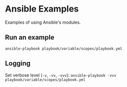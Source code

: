# Ansible Examples
Examples of using Ansible's modules.

## Run an example
`ansible-playbook playbook/variable/scopes/playbook.yml`

## Logging
Set verbose level (`-v`, `-vv`, `-vvv`):
`ansible-playbook -vvv playbook/variable/scopes/playbook.yml`
